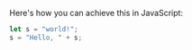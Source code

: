 Here's how you can achieve this in JavaScript:

```JavaScript
let s = "world!";
s = "Hello, " + s;
```
